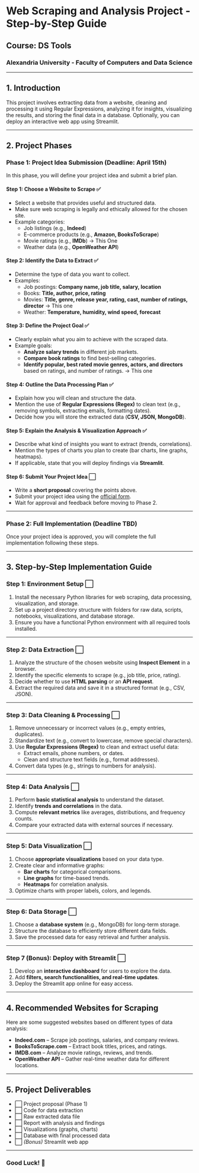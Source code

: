 # **Web Scraping and Analysis Project - Step-by-Step Guide**

## **Course: DS Tools**

### **Alexandria University - Faculty of Computers and Data Science**

---

## **1. Introduction**

This project involves extracting data from a website, cleaning and processing it using Regular Expressions, analyzing it for insights, visualizing the results, and storing the final data in a database. Optionally, you can deploy an interactive web app using Streamlit.

---

## **2. Project Phases**

### **Phase 1: Project Idea Submission (Deadline: April 15th)**

In this phase, you will define your project idea and submit a brief plan.

#### **Step 1: Choose a Website to Scrape** ✅

- Select a website that provides useful and structured data.
- Make sure web scraping is legally and ethically allowed for the chosen site.
- Example categories:
  - Job listings (e.g., **Indeed**)
  - E-commerce products (e.g., **Amazon, BooksToScrape**)
  - Movie ratings (e.g., **IMDb**) -> This One
  - Weather data (e.g., **OpenWeather API**)

#### **Step 2: Identify the Data to Extract** ✅

- Determine the type of data you want to collect.
- Examples:
  - Job postings: **Company name, job title, salary, location**
  - Books: **Title, author, price, rating**
  - Movies: **Title, genre, release year, rating, cast, number of ratings, director** -> This one
  - Weather: **Temperature, humidity, wind speed, forecast**

#### **Step 3: Define the Project Goal** ✅

- Clearly explain what you aim to achieve with the scraped data.
- Example goals:
  - **Analyze salary trends** in different job markets.
  - **Compare book ratings** to find best-selling categories.
  - **Identify popular, best rated movie genres, actors, and directors** based on ratings, and number of ratings. -> This one

#### **Step 4: Outline the Data Processing Plan** ✅

- Explain how you will clean and structure the data.
- Mention the use of **Regular Expressions (Regex)** to clean text (e.g., removing symbols, extracting emails, formatting dates).
- Decide how you will store the extracted data (**CSV, JSON, MongoDB**).

#### **Step 5: Explain the Analysis & Visualization Approach** ✅

- Describe what kind of insights you want to extract (trends, correlations).
- Mention the types of charts you plan to create (bar charts, line graphs, heatmaps).
- If applicable, state that you will deploy findings via **Streamlit**.

#### **Step 6: Submit Your Project Idea** ⬜

- Write a **short proposal** covering the points above.
- Submit your project idea using the [official form](https://forms.office.com/r/FRXDytcjXZ).
- Wait for approval and feedback before moving to Phase 2.

---

### **Phase 2: Full Implementation (Deadline TBD)**

Once your project idea is approved, you will complete the full implementation following these steps.

---

## **3. Step-by-Step Implementation Guide**

### **Step 1: Environment Setup** ⬜

1. Install the necessary Python libraries for web scraping, data processing, visualization, and storage.
2. Set up a project directory structure with folders for raw data, scripts, notebooks, visualizations, and database storage.
3. Ensure you have a functional Python environment with all required tools installed.

---

### **Step 2: Data Extraction** ⬜

1. Analyze the structure of the chosen website using **Inspect Element** in a browser.
2. Identify the specific elements to scrape (e.g., job title, price, rating).
3. Decide whether to use **HTML parsing** or an **API request**.
4. Extract the required data and save it in a structured format (e.g., CSV, JSON).

---

### **Step 3: Data Cleaning & Processing** ⬜

1. Remove unnecessary or incorrect values (e.g., empty entries, duplicates).
2. Standardize text (e.g., convert to lowercase, remove special characters).
3. Use **Regular Expressions (Regex)** to clean and extract useful data:
   - Extract emails, phone numbers, or dates.
   - Clean and structure text fields (e.g., format addresses).
4. Convert data types (e.g., strings to numbers for analysis).

---

### **Step 4: Data Analysis** ⬜

1. Perform **basic statistical analysis** to understand the dataset.
2. Identify **trends and correlations** in the data.
3. Compute **relevant metrics** like averages, distributions, and frequency counts.
4. Compare your extracted data with external sources if necessary.

---

### **Step 5: Data Visualization** ⬜

1. Choose **appropriate visualizations** based on your data type.
2. Create clear and informative graphs:
   - **Bar charts** for categorical comparisons.
   - **Line graphs** for time-based trends.
   - **Heatmaps** for correlation analysis.
3. Optimize charts with proper labels, colors, and legends.

---

### **Step 6: Data Storage** ⬜

1. Choose a **database system** (e.g., MongoDB) for long-term storage.
2. Structure the database to efficiently store different data fields.
3. Save the processed data for easy retrieval and further analysis.

---

### **Step 7 (Bonus): Deploy with Streamlit** ⬜

1. Develop an **interactive dashboard** for users to explore the data.
2. Add **filters, search functionalities, and real-time updates**.
3. Deploy the Streamlit app online for easy access.

---

## **4. Recommended Websites for Scraping**

Here are some suggested websites based on different types of data analysis:

- **Indeed.com** – Scrape job postings, salaries, and company reviews.
- **BooksToScrape.com** – Extract book titles, prices, and ratings.
- **IMDB.com** – Analyze movie ratings, reviews, and trends.
- **OpenWeather API** – Gather real-time weather data for different locations.

---

## **5. Project Deliverables**

- ⬜ Project proposal (Phase 1)  
- ⬜ Code for data extraction  
- ⬜ Raw extracted data file  
- ⬜ Report with analysis and findings  
- ⬜ Visualizations (graphs, charts)  
- ⬜ Database with final processed data  
- ⬜ *(Bonus)* Streamlit web app  

---

### **Good Luck! 🚀**

